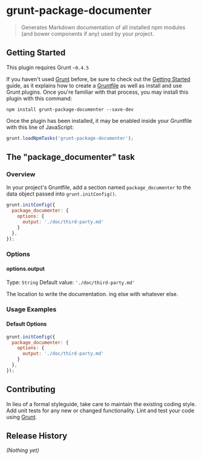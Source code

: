 # grunt-package-documenter

> Generates Markdown documentation of all installed npm modules (and bower components if any) used by your project.

## Getting Started
This plugin requires Grunt `~0.4.5`

If you haven't used [Grunt](http://gruntjs.com/) before, be sure to check out the [Getting Started](http://gruntjs.com/getting-started) guide, as it explains how to create a [Gruntfile](http://gruntjs.com/sample-gruntfile) as well as install and use Grunt plugins. Once you're familiar with that process, you may install this plugin with this command:

```shell
npm install grunt-package-documenter --save-dev
```

Once the plugin has been installed, it may be enabled inside your Gruntfile with this line of JavaScript:

```js
grunt.loadNpmTasks('grunt-package-documenter');
```

## The "package_documenter" task

### Overview
In your project's Gruntfile, add a section named `package_documenter` to the data object passed into `grunt.initConfig()`.

```js
grunt.initConfig({
  package_documenter: {
    options: {
      output: './doc/third-party.md'
    }
  },
});
```

### Options

#### options.output
Type: `String`
Default value: `'./doc/third-party.md'`

The location to write the documentation.
ing else with whatever else.

### Usage Examples

#### Default Options
```js
grunt.initConfig({
  package_documenter: {
    options: {
      output: './doc/third-party.md'
    }
  },
});
```

## Contributing
In lieu of a formal styleguide, take care to maintain the existing coding style. Add unit tests for any new or changed functionality. Lint and test your code using [Grunt](http://gruntjs.com/).

## Release History
_(Nothing yet)_
